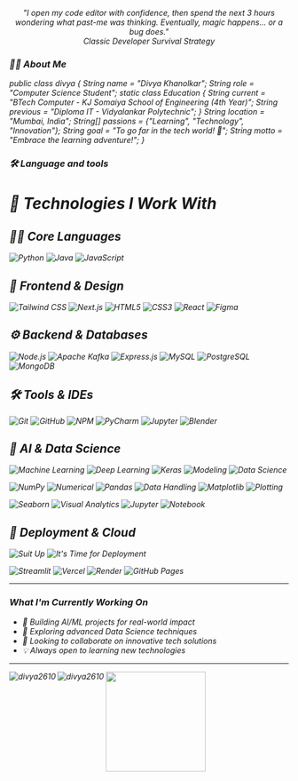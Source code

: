 <div align="center">
   <p><i>"I open my code editor with confidence, then spend the next 3 hours wondering what past-me was thinking. Eventually, magic happens... or a bug does."<br>  
     Classic Developer Survival Strategy
<i></p>
</div>

<h3 align="left">👩‍💻 About Me</h3>
public class divya {
    String name = &quot;Divya Khanolkar&quot;;
    String role = &quot;Computer Science Student&quot;;
    static class Education {
        String current = &quot;BTech Computer - KJ Somaiya School of Engineering (4th Year)&quot;;
        String previous = &quot;Diploma IT - Vidyalankar Polytechnic&quot;;
    }
    String location = &quot;Mumbai, India&quot;;
    String[] passions = {&quot;Learning&quot;, &quot;Technology&quot;, &quot;Innovation&quot;};
    String goal = &quot;To go far in the tech world! 🚀&quot;;
    String motto = &quot;Embrace the learning adventure!&quot;;
}



<h3 align="left">🛠 Language and tools</h3>

# 🧠 Technologies I Work With

## 👨‍💻 Core Languages
![Python](https://img.shields.io/badge/PYTHON-3776AB?style=for-the-badge&logo=python&logoColor=white)
![Java](https://img.shields.io/badge/JAVA-007396?style=for-the-badge&logo=java&logoColor=white)
![JavaScript](https://img.shields.io/badge/JAVASCRIPT-F7DF1E?style=for-the-badge&logo=javascript&logoColor=black)

## 🎨 Frontend & Design
![Tailwind CSS](https://img.shields.io/badge/TAILWIND_CSS-38B2AC?style=for-the-badge&logo=tailwind-css&logoColor=white)
![Next.js](https://img.shields.io/badge/NEXT.JS-000000?style=for-the-badge&logo=nextdotjs&logoColor=white)
![HTML5](https://img.shields.io/badge/HTML5-E34F26?style=for-the-badge&logo=html5&logoColor=white)
![CSS3](https://img.shields.io/badge/CSS3-1572B6?style=for-the-badge&logo=css3&logoColor=white)
![React](https://img.shields.io/badge/REACT-61DAFB?style=for-the-badge&logo=react&logoColor=black)
![Figma](https://img.shields.io/badge/FIGMA-F24E1E?style=for-the-badge&logo=figma&logoColor=white)

## ⚙️ Backend & Databases
![Node.js](https://img.shields.io/badge/NODE.JS-339933?style=for-the-badge&logo=nodedotjs&logoColor=white)
![Apache Kafka](https://img.shields.io/badge/APACHE_KAFKA-231F20?style=for-the-badge&logo=apache-kafka&logoColor=white)
![Express.js](https://img.shields.io/badge/EXPRESS.JS-000000?style=for-the-badge&logo=express&logoColor=white)
![MySQL](https://img.shields.io/badge/MYSQL-4479A1?style=for-the-badge&logo=mysql&logoColor=white)
![PostgreSQL](https://img.shields.io/badge/POSTGRESQL-336791?style=for-the-badge&logo=postgresql&logoColor=white)
![MongoDB](https://img.shields.io/badge/MONGODB-47A248?style=for-the-badge&logo=mongodb&logoColor=white)

## 🛠️ Tools & IDEs
![Git](https://img.shields.io/badge/GIT-F05032?style=for-the-badge&logo=git&logoColor=white)
![GitHub](https://img.shields.io/badge/GITHUB-181717?style=for-the-badge&logo=github&logoColor=white)
![NPM](https://img.shields.io/badge/NPM-CB3837?style=for-the-badge&logo=npm&logoColor=white)
![PyCharm](https://img.shields.io/badge/PYCHARM-000000?style=for-the-badge&logo=pycharm&logoColor=white)
![Jupyter](https://img.shields.io/badge/JUPYTER-F37626?style=for-the-badge&logo=jupyter&logoColor=white)
![Blender](https://img.shields.io/badge/BLENDER-F5792A?style=for-the-badge&logo=blender&logoColor=white)

## 🧠 AI & Data Science
![Machine Learning](https://img.shields.io/badge/MACHINE_LEARNING-FF6F00?style=for-the-badge&logo=tensorflow&logoColor=white)
![Deep Learning](https://img.shields.io/badge/DEEP_LEARNING-FF6F00?style=for-the-badge&logo=tensorflow&logoColor=white)
![Keras](https://img.shields.io/badge/KERAS-D00000?style=for-the-badge&logo=keras&logoColor=white)
![Modeling](https://img.shields.io/badge/MODELING-DC143C?style=for-the-badge&logo=anaconda&logoColor=white)
![Data Science](https://img.shields.io/badge/DATA_SCIENCE-4B0082?style=for-the-badge&logo=python&logoColor=white)

![NumPy](https://img.shields.io/badge/NUMPY-013243?style=for-the-badge&logo=numpy&logoColor=white)
![Numerical](https://img.shields.io/badge/NUMERICAL-008B8B?style=for-the-badge&logo=scipy&logoColor=white)
![Pandas](https://img.shields.io/badge/PANDAS-150458?style=for-the-badge&logo=pandas&logoColor=white)
![Data Handling](https://img.shields.io/badge/DATA_HANDLING-4B0082?style=for-the-badge&logo=python&logoColor=white)
![Matplotlib](https://img.shields.io/badge/MATPLOTLIB-11557C?style=for-the-badge&logo=python&logoColor=white)
![Plotting](https://img.shields.io/badge/PLOTTING-006400?style=for-the-badge&logo=plotly&logoColor=white)

![Seaborn](https://img.shields.io/badge/SEABORN-3776AB?style=for-the-badge&logo=python&logoColor=white)
![Visual Analytics](https://img.shields.io/badge/VISUAL_ANALYTICS-2F4F4F?style=for-the-badge&logo=tableau&logoColor=white)
![Jupyter](https://img.shields.io/badge/JUPYTER-F37626?style=for-the-badge&logo=jupyter&logoColor=white)
![Notebook](https://img.shields.io/badge/NOTEBOOK-FF8C00?style=for-the-badge&logo=jupyter&logoColor=white)

## 🚀 Deployment & Cloud
![Suit Up](https://img.shields.io/badge/SUIT_UP-FFD700?style=for-the-badge&logo=superman&logoColor=black)
![It's Time for Deployment](https://img.shields.io/badge/IT'S_TIME_FOR_DEPLOYMENT-FF4500?style=for-the-badge&logo=rocket&logoColor=white)

![Streamlit](https://img.shields.io/badge/STREAMLIT-FF4B4B?style=for-the-badge&logo=streamlit&logoColor=white)
![Vercel](https://img.shields.io/badge/VERCEL-000000?style=for-the-badge&logo=vercel&logoColor=white)
![Render](https://img.shields.io/badge/RENDER-46E3B7?style=for-the-badge&logo=render&logoColor=white)
![GitHub Pages](https://img.shields.io/badge/GITHUB_PAGES-222222?style=for-the-badge&logo=github-pages&logoColor=white)

---
<div>
<body class="p-4 md:p-8">
    <!-- Main container for the section -->
    <div class="bg-gray-800 text-white p-6 rounded-xl shadow-lg max-w-2xl mx-auto">
        <!-- Section Heading -->
        <h3 class="text-2xl font-bold mb-4">
            What I'm Currently Working On
        </h3>
        <!-- Unordered List for the bullet points -->
        <ul class="list-none space-y-3 p-0">
            <li class="flex items-start text-lg">
                <span class="mr-3 text-2xl">🔭</span>
                <span>Building AI/ML projects for real-world impact</span>
            </li>
            <li class="flex items-start text-lg">
                <span class="mr-3 text-2xl">🌱</span>
                <span>Exploring advanced Data Science techniques</span>
            </li>
            <li class="flex items-start text-lg">
                <span class="mr-3 text-2xl">👯</span>
                <span>Looking to collaborate on innovative tech solutions</span>
            </li>
            <li class="flex items-start text-lg">
                <span class="mr-3 text-2xl">💡</span>
                <span>Always open to learning new technologies</span>
            </li>
        </ul>
    </div>

---
<p><img align="left" src="https://github-readme-stats.vercel.app/api/top-langs?username=divya2610&show_icons=true&theme=dark" alt="divya2610" /></p
<div align="center">

<p><img align="left" src="https://github-readme-stats.vercel.app/api/top-langs?username=divya2610&show_icons=true&locale=en&layout=compact" alt="divya2610" /></p>

<a href="https://github.com/Divya2610">
  <img src="https://github-readme-stats.vercel.app/api?username=Divya2610&show_icons=true&theme=dark&count_private=true&hide=contribs&hide_title=false" height="180"/>
</a>

</div>

###
